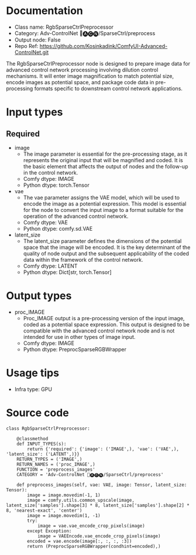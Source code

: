 # Documentation
- Class name: RgbSparseCtrlPreprocessor
- Category: Adv-ControlNet 🛂🅐🅒🅝/SparseCtrl/preprocess
- Output node: False
- Repo Ref: https://github.com/Kosinkadink/ComfyUI-Advanced-ControlNet.git

The RgbSparseCtrlPreprocessor node is designed to prepare image data for advanced control network processing involving dilution control mechanisms. It will enter image magnification to match potential size, encode images as potential space, and package code data in pre-processing formats specific to downstream control network applications.

# Input types
## Required
- image
    - The image parameter is essential for the pre-processing stage, as it represents the original input that will be magnified and coded. It is the basic element that affects the output of nodes and the follow-up in the control network.
    - Comfy dtype: IMAGE
    - Python dtype: torch.Tensor
- vae
    - The vae parameter assigns the VAE model, which will be used to encode the image as a potential expression. This model is essential for the node to convert the input image to a format suitable for the operation of the advanced control network.
    - Comfy dtype: VAE
    - Python dtype: comfy.sd.VAE
- latent_size
    - The latent_size parameter defines the dimensions of the potential space that the image will be encoded. It is the key determinant of the quality of node output and the subsequent applicability of the coded data within the framework of the control network.
    - Comfy dtype: LATENT
    - Python dtype: Dict[str, torch.Tensor]

# Output types
- proc_IMAGE
    - Proc_IMAGE output is a pre-processing version of the input image, coded as a potential space expression. This output is designed to be compatible with the advanced control network node and is not intended for use in other types of image input.
    - Comfy dtype: IMAGE
    - Python dtype: PreprocSparseRGBWrapper

# Usage tips
- Infra type: GPU

# Source code
```
class RgbSparseCtrlPreprocessor:

    @classmethod
    def INPUT_TYPES(s):
        return {'required': {'image': ('IMAGE',), 'vae': ('VAE',), 'latent_size': ('LATENT',)}}
    RETURN_TYPES = ('IMAGE',)
    RETURN_NAMES = ('proc_IMAGE',)
    FUNCTION = 'preprocess_images'
    CATEGORY = 'Adv-ControlNet 🛂🅐🅒🅝/SparseCtrl/preprocess'

    def preprocess_images(self, vae: VAE, image: Tensor, latent_size: Tensor):
        image = image.movedim(-1, 1)
        image = comfy.utils.common_upscale(image, latent_size['samples'].shape[3] * 8, latent_size['samples'].shape[2] * 8, 'nearest-exact', 'center')
        image = image.movedim(1, -1)
        try:
            image = vae.vae_encode_crop_pixels(image)
        except Exception:
            image = VAEEncode.vae_encode_crop_pixels(image)
        encoded = vae.encode(image[:, :, :, :3])
        return (PreprocSparseRGBWrapper(condhint=encoded),)
```